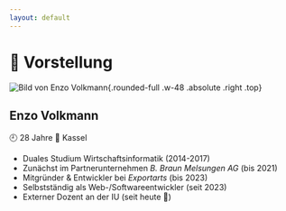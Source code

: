```yaml
---
layout: default
---
```


# 👋 Vorstellung

![Bild von Enzo Volkmann](https://www.volkmann-design-code.de/images/enzo.jpg){.rounded-full .w-48 .absolute .right .top}

## Enzo Volkmann

<div class="flex gap-4 mt-2 mb-6 text-xl">
    <span>🕘 28 Jahre</span>
    <span>🏡 Kassel</span>
</div>

- Duales Studium Wirtschaftsinformatik (2014-2017)
- Zunächst im Partnerunternehmen _B. Braun Melsungen AG_ (bis 2021)
- Mitgründer & Entwickler bei _Exportarts_ (bis 2023)
- Selbstständig als Web-/Softwareentwickler (seit 2023)
- Externer Dozent an der IU (seit heute 😬)

<div class="flex gap-4 text-6xl absolute bottom left">
    <div class="i-devicon-angular duration-500" v-click/>
    <div class="i-simple-icons-kirby duration-500 forward:delay-100" v-after/>
    <div class="i-devicon-nodejs duration-500 forward:delay-200" v-after/>
    <div class="i-devicon-nestjs duration-500 forward:delay-300" v-after/>
    <div class="i-devicon-postgresql duration-500 forward:delay-400" v-after/>
    <div class="i-devicon-flutter duration-500 forward:delay-500" v-after/>
</div>

<PageNumber/>
